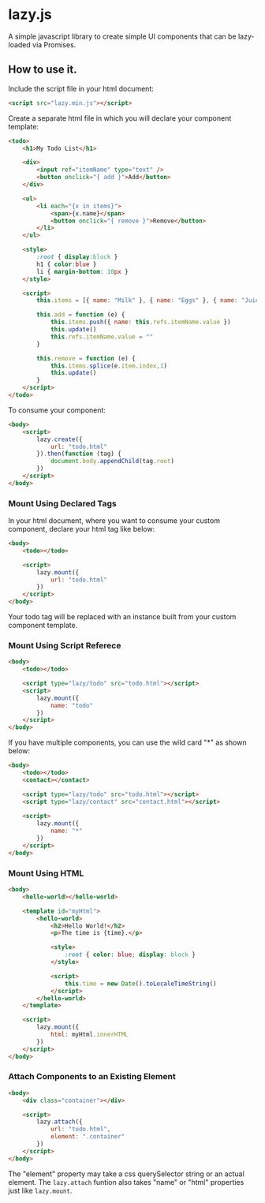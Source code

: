 # lazy.js

A simple javascript library to create simple UI components that can be lazy-loaded via Promises.

## How to use it.

Include the script file in your html document:

```html
<script src="lazy.min.js"></script>
```

Create a separate html file in which you will declare your component template:

```html
<todo>
    <h1>My Todo List</h1>

    <div>
        <input ref="itemName" type="text" />
        <button onclick="{ add }">Add</button>
    </div>

    <ul>
        <li each="{x in items}">
            <span>{x.name}</span>
            <button onclick="{ remove }">Remove</button>
        </li>
    </ul>

    <style>
        :root { display:block }
        h1 { color:blue }
        li { margin-bottom: 10px }
    </style>

    <script>
        this.items = [{ name: "Milk" }, { name: "Eggs" }, { name: "Juice" }]

        this.add = function (e) {
            this.items.push({ name: this.refs.itemName.value })
            this.update()
            this.refs.itemName.value = ""
        }

        this.remove = function (e) {
            this.items.splice(e.item.index,1)
            this.update()
        }
    </script>
</todo>
```

To consume your component:

```html
<body>
    <script>
        lazy.create({
            url: "todo.html"
        }).then(function (tag) {
            document.body.appendChild(tag.root)
        })
    </script>
</body>
```

### Mount Using Declared Tags

In your html document, where you want to consume your custom component, declare your html tag like below:

```html
<body>
    <todo></todo>

    <script>
        lazy.mount({
            url: "todo.html"
        })
    </script>
</body>
```

Your todo tag will be replaced with an instance built from your custom component template.

### Mount Using Script Referece

```html
<body>
    <todo></todo>

    <script type="lazy/todo" src="todo.html"></script>
    <script>
        lazy.mount({
            name: "todo"
        })
    </script>
</body>
```

If you have multiple components, you can use the wild card "*" as shown below:

```html
<body>
    <todo></todo>
    <contact></contact>

    <script type="lazy/todo" src="todo.html"></script>
    <script type="lazy/contact" src="contact.html"></script>
    
    <script>
        lazy.mount({
            name: "*"
        })
    </script>
</body>
```

### Mount Using HTML

```html
<body>
    <hello-world></hello-world>

    <template id="myHtml">
        <hello-world>
            <h2>Hello World!</h2>
            <p>The time is {time}.</p>

            <style>
                :root { color: blue; display: block }
            </style>

            <script>
                this.time = new Date().toLocaleTimeString()
            </script>
        </hello-world>
    </template>

    <script>
        lazy.mount({
            html: myHtml.innerHTML
        })
    </script>
</body>
```

### Attach Components to an Existing Element

```html
<body>
    <div class="container"></div>

    <script>
        lazy.attach({
            url: "todo.html",
            element: ".container"
        })
    </script>
</body>
```

The "element" property may take a css querySelector string or an actual element. 
The `lazy.attach` funtion also takes "name" or "html" properties just like `lazy.mount`. 
